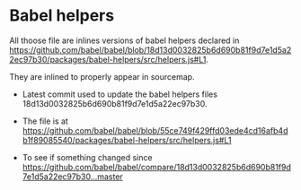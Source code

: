 # Babel helpers

All thoose file are inlines versions of babel helpers declared in https://github.com/babel/babel/blob/18d13d0032825b6d690b81f9d7e1d5a22ec97b30/packages/babel-helpers/src/helpers.js#L1.

They are inlined to properly appear in sourcemap.

- Latest commit used to update the babel helpers files
  18d13d0032825b6d690b81f9d7e1d5a22ec97b30.

- The file is at
  https://github.com/babel/babel/blob/55ce749f429ffd03ede4cd16afb4db1f89085540/packages/babel-helpers/src/helpers.js#L1

- To see if something changed since
  https://github.com/babel/babel/compare/18d13d0032825b6d690b81f9d7e1d5a22ec97b30...master
